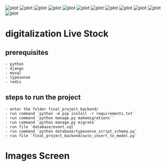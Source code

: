 ![plot](./imageScreenshoot/Screenshot.png)
![plot](./imageScreenshoot/Screenshot%20from%202023-10-14%2011-48-25.png)
![plot](./imageScreenshoot/Screenshot%20from%202023-10-14%2011-48-42.png)
![plot](./imageScreenshoot/Screenshot%20from%202023-10-15%2009-50-20.png)
![plot](./imageScreenshoot/Screenshot%20from%202023-10-21%2014-50-55.png)
![plot](./imageScreenshoot/Screenshot%20from%202023-10-21%2014-51-00.png)
![plot](./imageScreenshoot/Screenshot%20from%202023-10-21%2014-51-10.png)
![plot](./imageScreenshoot/Screenshot%20from%202023-10-21%2014-51-44.png)
![plot](./imageScreenshoot/Screenshot%20from%202023-10-21%2014-52-36.png)
![plot](./imageScreenshoot/Screenshot1.png)
![plot](./imageScreenshoot/Screenshot%20from%202023-12-17%2016-57-02.png)
![plot](./imageScreenshoot/Screenshot%20from%202023-12-17%2017-51-28.png)

# digitalization Live Stock

##  prerequisites
    - python
    - django
    - mysql
    - typesense
    - redis
## steps to run the project 
    - enter the folder final_project_backend/
    - run command `python -m pip install -r requirements.txt`
    - run command `python manage.py makemigrations``
    - run command `python manage.py migrate`
    - run file `database/event.sql`
    - run command `python database/typesense_script_schema.py`
    - run file `final_project_backend/auto_insert_to_model.py`
# Images Screen

